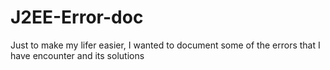 # J2EE-Error-doc
Just to make my lifer easier, I wanted to document some of the errors that I have encounter and its solutions
